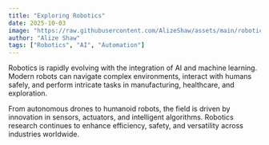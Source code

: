 ```yaml
---
title: "Exploring Robotics"
date: 2025-10-03
image: "https://raw.githubusercontent.com/AlizeShaw/assets/main/robotics.jpeg"
author: "Alize Shaw"
tags: ["Robotics", "AI", "Automation"]
---
```


Robotics is rapidly evolving with the integration of AI and machine learning. Modern robots can navigate complex environments, interact with humans safely, and perform intricate tasks in manufacturing, healthcare, and exploration.

From autonomous drones to humanoid robots, the field is driven by innovation in sensors, actuators, and intelligent algorithms. Robotics research continues to enhance efficiency, safety, and versatility across industries worldwide.
